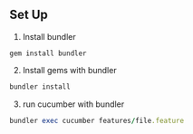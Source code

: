 ## Set Up

1. Install bundler
```
gem install bundler
```
2. Install gems with bundler
```ruby
bundler install
```
3. run cucumber with bundler
``` ruby
bundler exec cucumber features/file.feature
```

